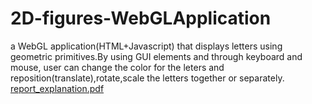 # 2D-figures-WebGLApplication
a WebGL application(HTML+Javascript) that displays letters using geometric primitives.By using GUI elements and through keyboard and mouse,  user can change the color for the leters and reposition(translate),rotate,scale the letters together or separately.
[report_explanation.pdf](https://github.com/bberfin/2D-figures-WebGLApplication/files/8619205/report_explanation.pdf)
